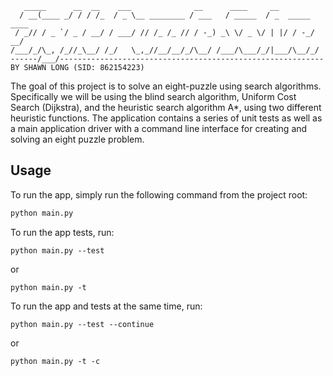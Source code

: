        _____      __  __    ___              __      ____     __            
      / __(____ _/ / / /_  / _ \__ ________ / ___   / _____  / _  _____ ____
     / _// / _ `/ _ / __/ / ___/ // /_ /_ // / -_) _\ \/ _ \/ | |/ / -_/ __/
    /___/_/\_, /_//_\__/ /_/   \_,_//__/__/_/\__/ /___/\___/_/|___/\__/_/   
    ------/___/-----------------------------------------------------------
    BY SHAWN LONG (SID: 862154223)



The goal of this project is to solve an eight-puzzle using search algorithms. Specifically we will be using the blind search algorithm, Uniform Cost Search (Dijkstra), and the heuristic search algorithm A*, using two different heuristic functions. The application contains a series of unit tests as well as a main application driver with a command line interface for creating and solving an eight puzzle problem.



## Usage

To run the app, simply run the following command from the project root:

```bash
python main.py
```

To run the app tests, run:

```
python main.py --test
```

or

```
python main.py -t
```

To run the app and tests at the same time, run:

```
python main.py --test --continue
```

or

```
python main.py -t -c
```

